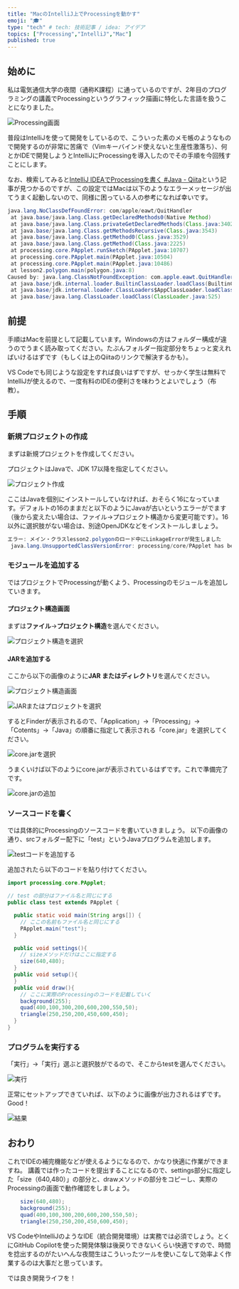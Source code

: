 ```yaml
---
title: "MacのIntelliJ上でProcessingを動かす"
emoji: "‍🎓"
type: "tech" # tech: 技術記事 / idea: アイデア
topics: ["Processing","IntelliJ","Mac"]
published: true
---
```


## 始めに

私は電気通信大学の夜間（通称K課程）に通っているのですが、2年目のプログラミングの講義でProcessingというグラフィック描画に特化した言語を扱うことになりました。

![Processing画面](/images/015/000.png)

普段はIntelliJを使って開発をしているので、こういった素のメモ帳のようなもので開発するのが非常に苦痛で（Vimキーバインド使えないと生産性激落ち）、何とかIDEで開発しようとIntelliJにProcessingを導入したのでその手順を今回残すことにします。

なお、検索してみると[IntelliJ IDEAでProcessingを書く \#Java \- Qiita](https://qiita.com/shion1118/items/49b803b3217e642cfbd1)という記事が見つかるのですが、この設定ではMacは以下のようなエラーメッセージが出てうまく起動しないので、同様に困っている人の参考になれば幸いです。

```java
java.lang.NoClassDefFoundError: com/apple/eawt/QuitHandler
 at java.base/java.lang.Class.getDeclaredMethods0(Native Method)
 at java.base/java.lang.Class.privateGetDeclaredMethods(Class.java:3402)
 at java.base/java.lang.Class.getMethodsRecursive(Class.java:3543)
 at java.base/java.lang.Class.getMethod0(Class.java:3529)
 at java.base/java.lang.Class.getMethod(Class.java:2225)
 at processing.core.PApplet.runSketch(PApplet.java:10707)
 at processing.core.PApplet.main(PApplet.java:10504)
 at processing.core.PApplet.main(PApplet.java:10486)
 at lesson2.polygon.main(polygon.java:8)
Caused by: java.lang.ClassNotFoundException: com.apple.eawt.QuitHandler
 at java.base/jdk.internal.loader.BuiltinClassLoader.loadClass(BuiltinClassLoader.java:641)
 at java.base/jdk.internal.loader.ClassLoaders$AppClassLoader.loadClass(ClassLoaders.java:188)
 at java.base/java.lang.ClassLoader.loadClass(ClassLoader.java:525)
```

## 前提

手順はMacを前提として記載しています。Windowsの方はフォルダー構成が違うのでうまく読み取ってください。たぶんフォルダー指定部分をちょっと変えればいけるはずです（もしくは上のQiitaのリンクで解決するかも）。

VS Codeでも同じような設定をすれば良いはずですが、せっかく学生は無料でIntelliJが使えるので、一度有料のIDEの便利さを味わうとよいでしょう（布教）。

## 手順

### 新規プロジェクトの作成

まずは新規プロジェクトを作成してください。

プロジェクトはJavaで、JDK 17以降を指定してください。

![プロジェクト作成](/images/015/001.png)

ここはJavaを個別にインストールしていなければ、おそらく16になっています。デフォルトの16のままだと以下のようにJavaが古いというエラーがでます（後から変えたい場合は、ファイル→プロジェクト構造から変更可能です）。16以外に選択肢がない場合は、別途OpenJDKなどをインストールしましょう。

```java
エラー: メイン・クラスlesson2.polygonのロード中にLinkageErrorが発生しました
 java.lang.UnsupportedClassVersionError: processing/core/PApplet has been compiled by a more recent version of the Java Runtime (class file version 61.0), this version of the Java Runtime only recognizes class file versions up to 60.0
```

### モジュールを追加する

ではプロジェクトでProcessingが動くよう、Processingのモジュールを追加していきます。

#### プロジェクト構造画面

まずは**ファイル**→**プロジェクト構造**を選んでください。

![プロジェクト構造を選択](/images/015/002.png)

#### JARを追加する

ここから以下の画像のように**JAR またはディレクトリ**を選んでください。

![プロジェクト構造画面](/images/015/003.png)

![JARまたはプロジェクトを選択](/images/015/004.png)

するとFinderが表示されるので、「Application」→「Processing」→「Cotents」→「Java」の順番に指定して表示される「core.jar」を選択してください。

![core.jarを選択](/images/015/005.png)

うまくいけば以下のようにcore.jarが表示されているはずです。これで準備完了です。

![core.jarの追加](/images/015/006.png)

### ソースコードを書く

では具体的にProcessingのソースコードを書いていきましょう。
以下の画像の通り、srcフォルダー配下に「test」というJavaプログラムを追加します。

![testコードを追加する](/images/015/007.png)

追加されたら以下のコードを貼り付けてください。

```java
import processing.core.PApplet;

// test の部分はファイル名と同じにする
public class test extends PApplet {

  public static void main(String args[]) {
    // ここの名前もファイル名と同じにする
    PApplet.main("test");
  }

  public void settings(){
    // sizeメソッドだけはここに指定する
    size(640,480);
  }
  public void setup(){
  }
  public void draw(){
    // ここに実際のProcessingのコードを記載していく
    background(255);
    quad(400,100,300,200,600,200,550,50);
    triangle(250,250,200,450,600,450);
  }
}
```

### プログラムを実行する

「実行」→「実行」選ぶと選択肢がでるので、そこからtestを選んでください。

![実行](/images/015/009.png)

正常にセットアップできていれば、以下のように画像が出力されるはずです。Good！

![結果](/images/015/010.png)

## おわり

これでIDEの補完機能などが使えるようになるので、かなり快適に作業ができますね。
講義では作ったコードを提出することになるので、settings部分に指定した「size（640,480）」の部分と、drawメソッドの部分をコピーし、実際のProcessingの画面で動作確認をしましょう。

```java
    size(640,480);
    background(255);
    quad(400,100,300,200,600,200,550,50);
    triangle(250,250,200,450,600,450);
```

VS CodeやIntelliJのようなIDE（統合開発環境）は実務では必須でしょう。とくにGitHub Copilotを使った開発体験は後戻りできないくらい快適ですので、時間を捻出するのがたいへんな夜間生はこういったツールを使いこなして効率よく作業するのは大事だと思っています。

では良き開発ライフを！
